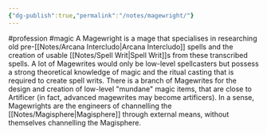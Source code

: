 ```yaml
---
{"dg-publish":true,"permalink":"/notes/magewright/"}
---
```


#profession #magic
A Magewright is a mage that specialises in researching old pre-[[Notes/Arcana Intercludo\|Arcana Intercludo]] spells and the creation of usable [[Notes/Spell Writ\|Spell Writ]]s from these transcribed spells. A lot of Magewrites would only be low-level spellcasters but possess a strong theoretical knowledge of magic and the ritual casting that is required to create spell writs.
There is a branch of Magewrites for the design and creation of low-level "mundane" magic items, that are close to Artificer (in fact, advanced magewrites may become artificers). In a sense, Magewrights are the engineers of channelling the [[Notes/Magisphere\|Magisphere]] through external means, without themselves channelling the Magisphere.  

 